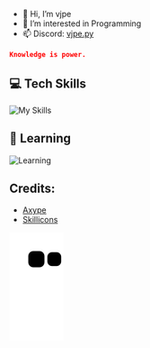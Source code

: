 - 👋 Hi, I’m vjpe
- 👀 I’m interested in Programming
- 📫 Discord: [vjpe.py](https://discord.com/users/1214661946100551711)

```json
Knowledge is power.
```

## 💻 Tech Skills
![My Skills](https://skillicons.dev/icons?i=py,bots,vscode,powershell,sqlite)

## 📕 Learning
![Learning](https://skillicons.dev/icons?i=cpp,nodejs&theme=light)

## Credits:
* [Axype](https://github.com/Axpye/)
* [Skillicons](https://skillicons.dev)


<a href="https://google.com" target="_blank"><img src="https://github.com/AstraaDev/AstraaDev/blob/output/github-contribution-grid-snake.svg" alt="snake"></a>
